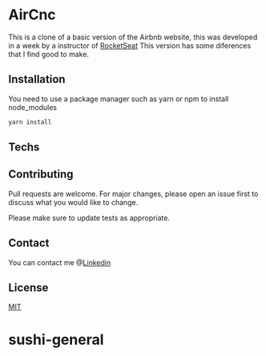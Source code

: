 # AirCnc

This is a clone of a basic version of the Airbnb website, this was developed in a week by a instructor of [RocketSeat](https://rocketseat.com.br/) 
This version has some diferences that I find good to make.

## Installation

You need to use a package manager such as yarn or npm to install node_modules

```bash
yarn install
```

## Techs



## Contributing
Pull requests are welcome. For major changes, please open an issue first to discuss what you would like to change.

Please make sure to update tests as appropriate.


## Contact 
You can contact me @[Linkedin](https://www.linkedin.com/in/hgribeiro/)

## License
[MIT](https://choosealicense.com/licenses/mit/)




# sushi-general
